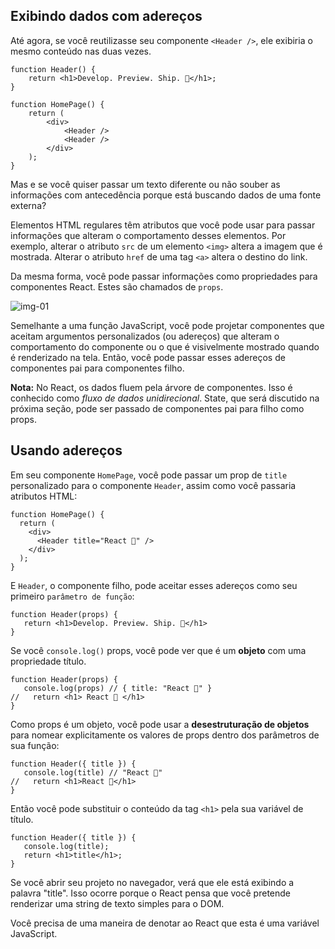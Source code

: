 ## Exibindo dados com adereços

Até agora, se você reutilizasse seu componente `<Header />`, ele exibiria o mesmo conteúdo nas duas vezes.

```JS
function Header() {
    return <h1>Develop. Preview. Ship. 🚀</h1>;
}

function HomePage() {
    return (
        <div>
            <Header />
            <Header />
        </div>
    );
}
```

Mas e se você quiser passar um texto diferente ou não souber as informações com antecedência porque está buscando dados de uma fonte externa?

Elementos HTML regulares têm atributos que você pode usar para passar informações que alteram o comportamento desses elementos. Por exemplo,
alterar o atributo `src` de um elemento `<img>` altera a imagem que é mostrada. Alterar o atributo `href` de uma tag `<a>` altera o destino do link.

Da mesma forma, você pode passar informações como propriedades para componentes React. Estes são chamados de `props`.

![img-01](https://nextjs.org/static/images/learn/foundations/props.png)

Semelhante a uma função JavaScript, você pode projetar componentes que aceitam argumentos personalizados (ou adereços) que alteram o comportamento do componente ou o que é visivelmente mostrado quando é renderizado na tela. Então, você pode passar esses adereços de componentes pai para componentes filho.

**Nota:** No React, os dados fluem pela árvore de componentes. Isso é conhecido como *fluxo de dados unidirecional*. State, que será discutido na próxima seção, pode ser passado de componentes pai para filho como props.

## **Usando adereços**

Em seu componente `HomePage`, você pode passar um prop de `title` personalizado para o componente `Header`, assim como você passaria atributos HTML:

```JS
function HomePage() {
  return (
    <div>
      <Header title="React 💙" />
    </div>
  );
}
```

E `Header`, o componente filho, pode aceitar esses adereços como seu primeiro `parâmetro de função`:

```JS
function Header(props) {
   return <h1>Develop. Preview. Ship. 🚀</h1>
}
```

Se você `console.log()` props, você pode ver que é um **objeto** com uma propriedade título.

```JS
function Header(props) {
   console.log(props) // { title: "React 💙" }
//   return <h1> React 💙 </h1>
}
```

Como props é um objeto, você pode usar a **desestruturação de objetos** para nomear explicitamente os valores de props dentro dos parâmetros de sua função:

```JS
function Header({ title }) {
   console.log(title) // "React 💙"
//   return <h1>React 💙</h1>
}
```

Então você pode substituir o conteúdo da tag `<h1>` pela sua variável de título.

```JS
function Header({ title }) {
   console.log(title);
   return <h1>title</h1>;
}
```

Se você abrir seu projeto no navegador, verá que ele está exibindo a palavra "title". Isso ocorre porque o React pensa que você pretende renderizar uma string de texto simples para o DOM.

Você precisa de uma maneira de denotar ao React que esta é uma variável JavaScript.
